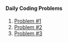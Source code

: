 #### Daily Coding Problems

1. [Problem #1](dcp/problem1.md)
2. [Problem #2](dcp/problem2.md)
3. [Problem #3](dcp/problem3.md)

